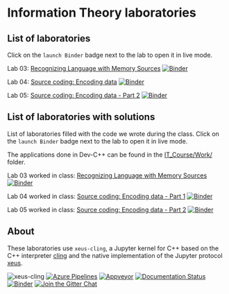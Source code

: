 # Information Theory laboratories

## List of laboratories

Click on the `launch Binder` badge next to the lab to open it in live mode.

 
<!-- Lab 03: [Random Data Generator](notebooks/L03_RandomDataGenerator.ipynb) [![Binder](https://mybinder.org/badge_logo.svg)](https://mybinder.org/v2/gh/nikcleju/xeus-cling/HEAD?urlpath=/lab/tree/notebooks/L03_RandomDataGenerator.ipynb)-->

Lab 03: [Recognizing Language with Memory Sources](L03_RecognizeLanguage.ipynb) [![Binder](https://mybinder.org/badge_logo.svg)](https://mybinder.org/v2/gh/nikcleju/IT_Course/HEAD?urlpath=/lab/tree/Labs/Jupyter/L03_RecognizeLanguage.ipynb)

Lab 04: [Source coding: Encoding data](L04_SourceCoding_Encoding.ipynb) [![Binder](https://mybinder.org/badge_logo.svg)](https://mybinder.org/v2/gh/nikcleju/IT_Course/HEAD?urlpath=/lab/tree/Labs/Jupyter/L04_SourceCoding_Encoding.ipynb)

Lab 05: [Source coding: Encoding data - Part 2](L05_SourceCoding_Encoding_Part2.ipynb) [![Binder](https://mybinder.org/badge_logo.svg)](https://mybinder.org/v2/gh/nikcleju/IT_Course/HEAD?urlpath=/lab/tree/Labs/Jupyter/L05_SourceCoding_Encoding_Part2.ipynb)

## List of laboratories with solutions

List of laboratories filled with the code we wrote during the class. Click on the `launch Binder` badge next to the lab to open it in live mode.

The applications done in Dev-C++ can be found in the [IT_Course/Work/](../../IT_Course/Work/) folder.

Lab 03 worked in class: [Recognizing Language with Memory Sources](L03_RecognizeLanguage_WorkedInClass.ipynb.ipynb) [![Binder](https://mybinder.org/badge_logo.svg)](https://mybinder.org/v2/gh/nikcleju/IT_Course/HEAD?urlpath=/lab/tree/Labs/Jupyter/L03_RecognizeLanguage_WorkedInClass.ipynb)

Lab 04 worked in class: [Source coding: Encoding data - Part 1](L04_SourceCoding_Encoding_WorkedInClassWeek04.ipynb) [![Binder](https://mybinder.org/badge_logo.svg)](https://mybinder.org/v2/gh/nikcleju/IT_Course/HEAD?urlpath=/lab/tree/Labs/Jupyter/L04_SourceCoding_Encoding_WorkedInClassWeek04.ipynb)

Lab 05 worked in class: [Source coding: Encoding data - Part 2](L05_SourceCoding_Encoding_Part2_WorkedInClass.ipynb) [![Binder](https://mybinder.org/badge_logo.svg)](https://mybinder.org/v2/gh/nikcleju/IT_Course/HEAD?urlpath=/lab/tree/Labs/Jupyter/L05_SourceCoding_Encoding_Part2_WorkedInClass.ipynb)


## About

These laboratories use `xeus-cling`, a Jupyter kernel for C++ based on the C++ interpreter [cling](https://github.com/root-project/cling) and
the native implementation of the Jupyter protocol [xeus](https://github.com/jupyter-xeus/xeus).

![xeus-cling](docs/source/xeus-cling.svg)
[![Azure Pipelines](https://dev.azure.com/jupyter-xeus/jupyter-xeus/_apis/build/status/jupyter-xeus.xeus-cling?branchName=master)](https://dev.azure.com/jupyter-xeus/jupyter-xeus/_build/latest?definitionId=4&branchName=master)
[![Appveyor](https://ci.appveyor.com/api/projects/status/qn0wskxlvy52utuv?svg=true)](https://ci.appveyor.com/project/jupyter-xeus/xeus-cling)
[![Documentation Status](http://readthedocs.org/projects/xeus-cling/badge/?version=latest)](https://xeus-cling.readthedocs.io/en/latest/?badge=latest)
[![Binder](https://img.shields.io/badge/launch-binder-brightgreen.svg)](https://mybinder.org/v2/gh/jupyter-xeus/xeus-cling/stable?filepath=notebooks/xcpp.ipynb)
[![Join the Gitter Chat](https://badges.gitter.im/Join%20Chat.svg)](https://gitter.im/QuantStack/Lobby?utm_source=badge&utm_medium=badge&utm_campaign=pr-badge&utm_content=badge)



